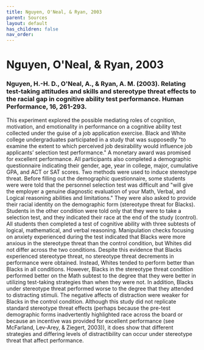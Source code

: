 ```yaml
---
title: Nguyen, O'Neal, & Ryan, 2003
parent: Sources
layout: default
has_children: false
nav_order: 
---
```


# Nguyen, O'Neal, & Ryan, 2003

### Nguyen, H.-H. D., O'Neal, A., & Ryan, A. M. (2003). Relating test-taking attitudes and skills and stereotype threat effects to the racial gap in cognitive ability test performance. Human Performance, 16, 261-293.

This experiment explored the possible mediating roles of cognition, motivation, and emotionality in performance on a cognitive ability test collected under the guise of a job application exercise. Black and White college undergraduates participated in a study that was supposedly "to examine the extent to which perceived job desirability would influence job applicants’ selection test performance." A monetary award was promised for excellent performance. All participants also completed a demographic questionnaire indicating their gender, age, year in college, major, cumulative GPA, and ACT or SAT scores. Two methods were used to induce stereotype threat. Before filling out the demographic questionnaire, some students were were told that the personnel selection test was difficult and "will give the employer a genuine diagnostic evaluation of your Math, Verbal, and Logical reasoning abilities and limitations." They were also asked to provide their racial identity on the demographic form (stereotype threat for Blacks). Students in the other condition were told only that they were to take a selection test, and they indicated their race at the end of the study (control). All students then completed a test of cognitive ability with three subtests of logical, mathematical, and verbal reasoning. Manipulation checks focusing on anxiety experienced during the test indicated that Blacks were more anxious in the stereotype threat than the control condition, but Whites did not differ across the two conditions. Despite this evidence that Blacks experienced stereotype threat, no stereotype threat decrements in performance were obtained. Instead, Whites tended to perform better than Blacks in all conditions. However, Blacks in the stereotype threat condition performed better on the Math subtest to the degree that they were better in utilizing test-taking strategies than when they were not. In addition, Blacks under stereotype threat performed worse to the degree that they attended to distracting stimuli. The negative affects of distraction were weaker for Blacks in the control condition. Although this study did not replicate standard stereotype threat effects (perhaps because the pre-test demographic forms inadvertently highlighted race across the board or because an incentive was provided for excellent performance (see McFarland, Lev-Arey, & Ziegert, 2003)), it does show that different strategies and differing levels of distractibility can occur under stereotype threat that affect performance.
